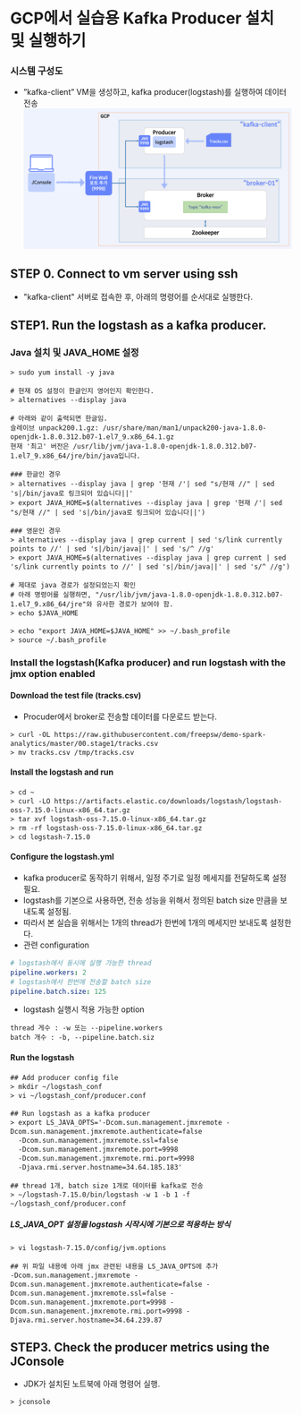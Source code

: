# GCP에서 실습용 Kafka Producer 설치 및 실행하기


### 시스템 구성도 
- ”kafka-client” VM을 생성하고, kafka producer(logstash)를 실행하여 데이터 전송
![..](../../../images/ch03-03_setup_producer.png)


## STEP 0. Connect to vm server using ssh
- "kafka-client" 서버로 접속한 후, 아래의 명령어를 순서대로 실행한다. 

## STEP1. Run the logstash as a kafka producer.

### Java 설치 및 JAVA_HOME 설정
```
> sudo yum install -y java

# 현재 OS 설정이 한글인지 영어인지 확인한다. 
> alternatives --display java

# 아래와 같이 출력되면 한글임. 
슬레이브 unpack200.1.gz: /usr/share/man/man1/unpack200-java-1.8.0-openjdk-1.8.0.312.b07-1.el7_9.x86_64.1.gz
현재 '최고' 버전은 /usr/lib/jvm/java-1.8.0-openjdk-1.8.0.312.b07-1.el7_9.x86_64/jre/bin/java입니다.

### 한글인 경우 
> alternatives --display java | grep '현재 /'| sed "s/현재 //" | sed 's|/bin/java로 링크되어 있습니다||'
> export JAVA_HOME=$(alternatives --display java | grep '현재 /'| sed "s/현재 //" | sed 's|/bin/java로 링크되어 있습니다||')

### 영문인 경우
> alternatives --display java | grep current | sed 's/link currently points to //' | sed 's|/bin/java||' | sed 's/^ //g'
> export JAVA_HOME=$(alternatives --display java | grep current | sed 's/link currently points to //' | sed 's|/bin/java||' | sed 's/^ //g')

# 제대로 java 경로가 설정되었는지 확인
# 아래 명령어를 실행하면, "/usr/lib/jvm/java-1.8.0-openjdk-1.8.0.312.b07-1.el7_9.x86_64/jre"와 유사한 경로가 보여야 함. 
> echo $JAVA_HOME

> echo "export JAVA_HOME=$JAVA_HOME" >> ~/.bash_profile
> source ~/.bash_profile
```


### Install the logstash(Kafka producer) and run logstash with the jmx option enabled
#### Download the test file (tracks.csv)
- Procuder에서 broker로 전송할 데이터를 다운로드 받는다. 
```
> curl -OL https://raw.githubusercontent.com/freepsw/demo-spark-analytics/master/00.stage1/tracks.csv
> mv tracks.csv /tmp/tracks.csv
```

#### Install the logstash and run
```
> cd ~
> curl -LO https://artifacts.elastic.co/downloads/logstash/logstash-oss-7.15.0-linux-x86_64.tar.gz
> tar xvf logstash-oss-7.15.0-linux-x86_64.tar.gz  
> rm -rf logstash-oss-7.15.0-linux-x86_64.tar.gz
> cd logstash-7.15.0
```

#### Configure the logstash.yml
- kafka producer로 동작하기 위해서, 일정 주기로 일정 메세지를 전달하도록 설정 필요.
- logstash를 기본으로 사용하면, 전송 성능을 위해서 정의된 batch size 만큼을 보내도록 설정됨. 
- 따라서 본 실습을 위해서는 1개의 thread가 한번에 1개의 메세지만 보내도록 설정한다. 
- 관련 configuration
```yml
# logstash에서 동시에 실행 가능한 thread
pipeline.workers: 2
# logstash에서 한번에 전송할 batch size
pipeline.batch.size: 125
```

- logstash 실행시 적용 가능한 option 
```
thread 게수 : -w 또는 --pipeline.workers
batch 개수 : -b, --pipeline.batch.siz
```


#### Run the logstash 
```
## Add producer config file 
> mkdir ~/logstash_conf
> vi ~/logstash_conf/producer.conf

## Run logstash as a kafka producer
> export LS_JAVA_OPTS='-Dcom.sun.management.jmxremote -Dcom.sun.management.jmxremote.authenticate=false 
  -Dcom.sun.management.jmxremote.ssl=false 
  -Dcom.sun.management.jmxremote.port=9998 
  -Dcom.sun.management.jmxremote.rmi.port=9998 
  -Djava.rmi.server.hostname=34.64.185.183'

## thread 1개, batch size 1개로 데이터를 kafka로 전송
> ~/logstash-7.15.0/bin/logstash -w 1 -b 1 -f ~/logstash_conf/producer.conf
```

##### LS_JAVA_OPT 설정을 logstash 시작시에 기본으로 적용하는 방식
```
> vi logstash-7.15.0/config/jvm.options

## 위 파일 내용에 아래 jmx 관련된 내용을 LS_JAVA_OPTS에 추가
-Dcom.sun.management.jmxremote -Dcom.sun.management.jmxremote.authenticate=false -Dcom.sun.management.jmxremote.ssl=false -Dcom.sun.management.jmxremote.port=9998 -Dcom.sun.management.jmxremote.rmi.port=9998 -Djava.rmi.server.hostname=34.64.239.87
```


## STEP3. Check the producer metrics using the JConsole
- JDK가 설치된 노트북에 아래 명령어 실행. 
```
> jconsole
```

